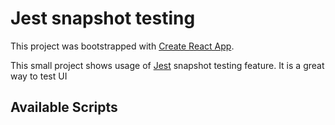# Jest snapshot testing

This project was bootstrapped with [Create React App](https://github.com/facebook/create-react-app).

This small project shows usage of [Jest]() snapshot testing feature. It is a great way to test UI 
## Available Scripts
